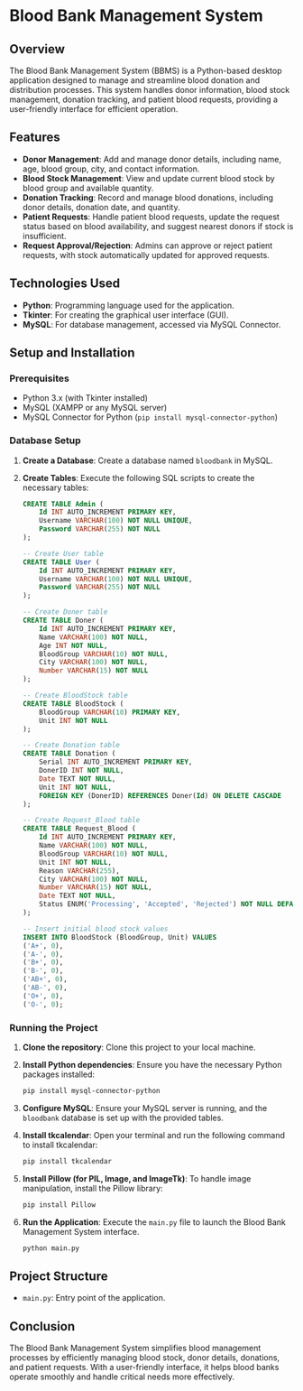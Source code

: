 # Blood Bank Management System

## Overview

The Blood Bank Management System (BBMS) is a Python-based desktop application designed to manage and streamline blood donation and distribution processes. This system handles donor information, blood stock management, donation tracking, and patient blood requests, providing a user-friendly interface for efficient operation.

## Features

- **Donor Management**: Add and manage donor details, including name, age, blood group, city, and contact information.
- **Blood Stock Management**: View and update current blood stock by blood group and available quantity.
- **Donation Tracking**: Record and manage blood donations, including donor details, donation date, and quantity.
- **Patient Requests**: Handle patient blood requests, update the request status based on blood availability, and suggest nearest donors if stock is insufficient.
- **Request Approval/Rejection**: Admins can approve or reject patient requests, with stock automatically updated for approved requests.

## Technologies Used

- **Python**: Programming language used for the application.
- **Tkinter**: For creating the graphical user interface (GUI).
- **MySQL**: For database management, accessed via MySQL Connector.

## Setup and Installation

### Prerequisites

- Python 3.x (with Tkinter installed)
- MySQL (XAMPP or any MySQL server)
- MySQL Connector for Python (`pip install mysql-connector-python`)

### Database Setup

1. **Create a Database**: Create a database named `bloodbank` in MySQL.
2. **Create Tables**: Execute the following SQL scripts to create the necessary tables:

   ```sql
   CREATE TABLE Admin (
       Id INT AUTO_INCREMENT PRIMARY KEY,
       Username VARCHAR(100) NOT NULL UNIQUE,
       Password VARCHAR(255) NOT NULL
   );
   
   -- Create User table
   CREATE TABLE User (
       Id INT AUTO_INCREMENT PRIMARY KEY,
       Username VARCHAR(100) NOT NULL UNIQUE,
       Password VARCHAR(255) NOT NULL
   );

   -- Create Doner table
   CREATE TABLE Doner (
       Id INT AUTO_INCREMENT PRIMARY KEY,
       Name VARCHAR(100) NOT NULL,
       Age INT NOT NULL,
       BloodGroup VARCHAR(10) NOT NULL,
       City VARCHAR(100) NOT NULL,
       Number VARCHAR(15) NOT NULL
   );

   -- Create BloodStock table
   CREATE TABLE BloodStock (
       BloodGroup VARCHAR(10) PRIMARY KEY,
       Unit INT NOT NULL
   );

   -- Create Donation table
   CREATE TABLE Donation (
       Serial INT AUTO_INCREMENT PRIMARY KEY,
       DonerID INT NOT NULL,
       Date TEXT NOT NULL,
       Unit INT NOT NULL,
       FOREIGN KEY (DonerID) REFERENCES Doner(Id) ON DELETE CASCADE
   );

   -- Create Request_Blood table
   CREATE TABLE Request_Blood (
       Id INT AUTO_INCREMENT PRIMARY KEY,
       Name VARCHAR(100) NOT NULL,
       BloodGroup VARCHAR(10) NOT NULL,
       Unit INT NOT NULL,
       Reason VARCHAR(255),
       City VARCHAR(100) NOT NULL,
       Number VARCHAR(15) NOT NULL,
       Date TEXT NOT NULL,
       Status ENUM('Processing', 'Accepted', 'Rejected') NOT NULL DEFAULT 'Processing'
   );

   -- Insert initial blood stock values
   INSERT INTO BloodStock (BloodGroup, Unit) VALUES 
   ('A+', 0),
   ('A-', 0),
   ('B+', 0),
   ('B-', 0),
   ('AB+', 0),
   ('AB-', 0),
   ('O+', 0),
   ('O-', 0);
   ```

### Running the Project

1. **Clone the repository**: Clone this project to your local machine.
2. **Install Python dependencies**: Ensure you have the necessary Python packages installed:
   ```bash
   pip install mysql-connector-python
   ```
3. **Configure MySQL**: Ensure your MySQL server is running, and the `bloodbank` database is set up with the provided tables.
4. **Install tkcalendar**: Open your terminal and run the following command to install tkcalendar:
   ```bash
   pip install tkcalendar
   ```
5. **Install Pillow (for PIL, Image, and ImageTk)**: To handle image manipulation, install the Pillow library:
   ```bash
   pip install Pillow
   ```   
6. **Run the Application**: Execute the `main.py` file to launch the Blood Bank Management System interface.

   ```bash
   python main.py
   ```

## Project Structure

- `main.py`: Entry point of the application.

## Conclusion

The Blood Bank Management System simplifies blood management processes by efficiently managing blood stock, donor details, donations, and patient requests. With a user-friendly interface, it helps blood banks operate smoothly and handle critical needs more effectively.
